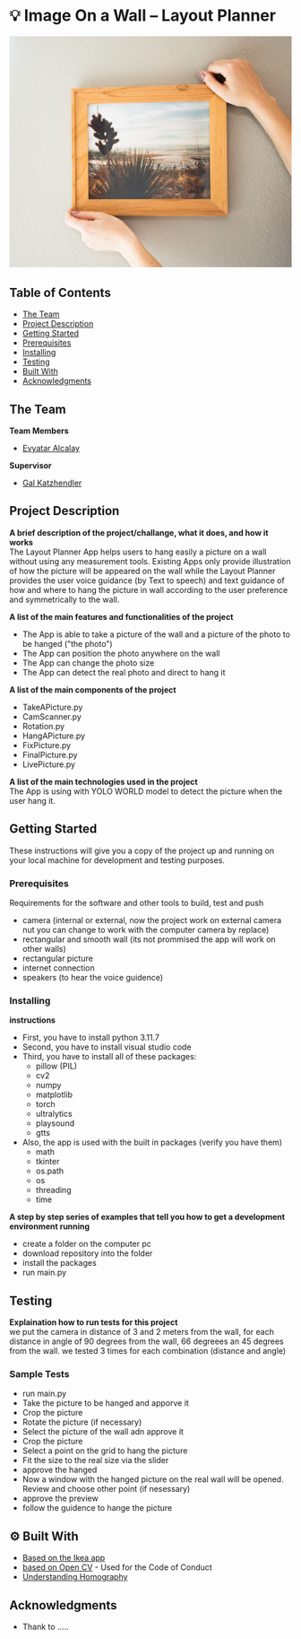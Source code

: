
# 💡 Image On a Wall – Layout Planner
<!-- cool project cover image -->
![Project Cover Image](/assets/opening_pic.jpg)

<!-- table of content -->
## Table of Contents
- [The Team](#The-Team)
- [Project Description](#Project-Description)
- [Getting Started](#Getting-Started)
- [Prerequisites](#Prerequisites)
- [Installing](#Installing)
- [Testing](#Testing)
- [Built With](#Built-with)
- [Acknowledgments](#Acknowledgments)

## The Team 
**Team Members**
- [Evyatar Alcalay](evyataralcalay@mail.huji.ac.il)

**Supervisor**
- [Gal Katzhendler](gal.katzhendler@mail.huji.ac.il)


## Project Description 
**A brief description of the project/challange, what it does, and how it works**\
The Layout Planner App helps users to hang easily a picture on a wall without using any measurement tools. 
Existing Apps only provide illustration of how the picture will be appeared on the wall while the Layout Planner provides the user voice guidance (by Text to speech) and text guidance of how and where to hang the picture in wall according to the user preference and symmetrically to the wall.

**A list of the main features and functionalities of the project**
- The App is able to take a picture of the wall and a picture of the photo to be hanged ("the photo")
- The App can position the photo anywhere on the wall
- The App can change the photo size
- The App can detect the real photo and direct to hang it

**A list of the main components of the project**
- TakeAPicture.py
- CamScanner.py
- Rotation.py
- HangAPicture.py
- FixPicture.py
- FinalPicture.py
- LivePicture.py

**A list of the main technologies used in the project**\
The App is using with YOLO WORLD model to detect the picture when the user hang it.


## Getting Started
These instructions will give you a copy of the project up and running on
your local machine for development and testing purposes. 

### Prerequisites
Requirements for the software and other tools to build, test and push 
- camera (internal or external, now the project work on external camera nut you can change to work with the computer camera by replace)
- rectangular and smooth wall (its not prommised the app will work on other walls)  
- rectangular picture
- internet connection
- speakers (to hear the voice guidence)

### Installing
**instructions** 
- First, you have to install python 3.11.7
- Second, you have to install visual studio code
- Third, you have to install all of these packages:
  * pillow (PIL)
  * cv2
  * numpy
  * matplotlib
  * torch
  * ultralytics
  * playsound
  * gtts
- Also, the app is used with the built in packages (verify you have them)
  * math
  * tkinter
  * os.path
  * os
  * threading
  * time

**A step by step series of examples that tell you how to get a development environment running**
- create a folder on the computer pc
- download repository into the folder
- install the packages
- run main.py

## Testing
**Explaination how to run tests for this project**\
we put the camera in distance of 3 and 2 meters from the wall, for each distance in angle of 90 degrees from the wall, 66 degreees an 45 degrees from the wall. we tested 3 times for each combination (distance and angle)

### Sample Tests
- run main.py
- Take the picture to be hanged and apporve it
- Crop the picture
- Rotate the picture (if necessary)
- Select the picture of the wall adn approve it
- Crop the picture
- Select a point on the grid to hang the picture
- Fit the size to the real size via the slider
- approve the hanged
- Now a window with the hanged picture on the real wall will be opened. Review and choose other point (if nesessary)
- approve the preview
- follow the guidence to hange the picture


## ⚙️ Built With
  - [Based on the Ikea app](https://www.example.com)
  - [based on Open CV](https://www.contributor-covenant.org/) - Used for the Code of Conduct
  - [Understanding Homography](https://towardsdatascience.com/understanding-homography-a-k-a-perspective-transformation-cacaed5ca17)


## Acknowledgments
  - Thank to .....
